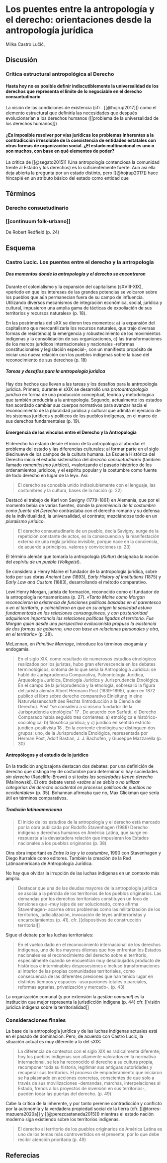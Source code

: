# Los puentes entre la antropología y el derecho: orientaciones desde la antropología jurídica
Milka Castro Lučić, 

## Discusión
### Crítica estructural antropológica al Derecho
#### Hasta hoy no es posible definir indiscutiblemente la universalidad de los derechos que representa el límite de lo negociable en el derecho consuetudinario
La visión de las condiciones de existencia  (cfr . [[@hojrup2017]]) como el elemento estructural que definiría las necesidades que después evolucionarían a los derechos humanos ([[problema de la universalidad de los derechos humanos]])

#### ¿Es imposible resolver por vías jurídicas  los problemas inherentes a la contradicción irresoluble de la coexistencia de entidades estatales con otras formas de organización social. ¿El estado multinacional es uno o son muchos, con base en qué elementos de poder?
La crítica de [[@segato2015]] (Una antropología contenciosa la comunidad frente al Estado y los derechos) es lo suficientemente fuerte. Aun así ella deja abierta la pregunta por un estado distinto, pero [[@hojrup2017]] hace hincapié en un atributo básico del estado como entidad que 

## Términos
### Derecho consuetudinario
### [[continuum folk-urbano]]
De Robert Redfield (p. 24)

## Esquema
### Castro Lucic. Los puentes entre el derecho y la antropología
##### Dos momentos donde la antropología y el derecho se encontraron
Durante el colonialismo y la expansión del capitalismo (sXVIII-XIX), «periodo en que los intereses de las grandes potencias se volcaron sobre los pueblos que aún permanecían fuera de su campo de influencia. Utilizando diversos mecanismos de integración económica, social, jurídica y cultural, impusieron una amplia gama de tácticas de expoliación de sus territorios y recursos naturales» (p. 18).

En las postrimerías del sXX se dieron tres momentos: a) la expansión del capitalismo que mercantilizaría los recursos naturales, que trajo diversas formas de resistencia) la emergencia y robustecimiento de los movimientos indígenas y la consolidación de sus organizaciones, c) las transformaciones de los marcos jurídicos internacionales y nacionales -reformas constitucionales y legislación especial-, con un manifiesto propósito de iniciar una nueva relación con los pueblos indígenas sobre la base del reconocimiento de sus derechos (p. 18)

##### Tareas y desafíos para la antropología jurídica
Hay dos hechos que llevan a las tareas y los desafíos para la antropología jurídica. Primero, durante el sXIX se desarrolló una *protoantropología jurídica* en forma de una producción conceptual, teórica y metodológica que también produciría a la antropología. Segundo, actualmente los estados han acordado cambiar sus cuerpos normativos para avanzar hacia el reconocimiento de la pluralidad jurídica y cultural que admita el ejercicio de los sistemas jurídicos y políticos de los pueblos indígenas, en el marco de sus derechos fundamentales (p. 19).

#### Emergencia de los vínculos entre el Derecho y la Antropología
El derecho ha estado desde el inicio de la antropología al abordar el problema del estado y las diferencias culturales; al formar parte en el siglo diecinueve de los campos de la cultura humana. La Escuela Histórica del Derecho inició el estudio sistemático del *derecho consuetudinario* (también llamado *romanticismo jurídico*), «valorizando el pasado histórico de los ordenamientos jurídicos, y el espíritu popular y la costumbre como fuente de todo derecho en lugar de
la ley». Así:

>El derecho se concebía unido indisolublemente con el lenguaje, las costumbres y la cultura, bases de la nación (p. 22)

Destacó el trabajo de Karl von Savigny (1779-1861) en Alemania, que por el momento bebía de varias fuentes, donde la *preemiencia de la costumbre como fuente del Derecho* contrastaba con el derecho romano y su defensa de la individualidad, la universalidad, el contrato; mezclándose todo en un *pluralismo jurídico*.

>El derecho consuetudinario de un pueblo, decía Savigny, surge de la repetición constante de actos, es la consecuencia y la manifestación externa de una regla jurídica invisible, porque nace en la conciencia, de acuerdo a principios, valores y convicciones (p. 23)

El término alemán que tomaría la antropología (*Kultur*) designaba la noción del *espíritu de un pueblo* (*Volkgeist*). 

Se considera a Henry Maine el fundador de la antropología jurídica, sobre todo por sus obras *Ancient Law* (1893), *Early History of Institutions* (1875) y *Early Law and Custom* (1883), desarrollando el método comparativo.

Lewi Henry Morgan, jurista de formación, reconocido como el fundador de la antropología norteamericana (p. 27). *«Tanto Maine como Morgan reconocieron la existencia de funciones políticas basadas en el parentesco o en el territorio, y coincidieron en que en su origen la sociedad estuvo fundamentada en las relaciones consanguíneas, y con posterioridad adquirieron importancia las relaciones políticas ligadas al territorio. Fue Morgan quien desde una perspectiva evolucionista propuso la existencia de dos formas de gobierno, una con base en relaciones personales y otra, en el territorio»* (p. 28).

McLennan, en *Primitive Marriage*, introduce los términos exogamia y endogamia.

>En el siglo XIX, como resultado de numerosos estudios etnológicos realizados por los juristas, hubo gran efervescencia en los debates terminológicos, síntoma de lo que sería la Antropología Jurídica: se habló de Jurisprudencia Comparativa, Paleontología Jurídica, Arqueología Jurídica, Etnología Jurídica y Jurisprudencia Etnológica. En el campo de la jurisprudencia y la etnología, sobresalió la figura del jurista alemán Albert Hermann Post (1839-1895), quien en 1872 publicó el libro sobre derecho comparativo Einleitung in eine Naturwissenschaft des Rechts (Introducción a la Ciencia del Derecho). Post "se considera a sí mismo fundador de la Jurisprudencia etnológica" 17 . De acuerdo con Sarfatti, el Derecho Comparado había seguido tres corrientes: a) etnológica e histórico-sociológica; b) filosófica jurídica; y c) jurídico en sentido estricto jurídico-positivista 18 . En la corriente etnológica se distinguen dos grupos: uno, de la Jurisprudencia Etnológica, representada por Herman Post, Adolf Bastian, J. J. Bachofen, y Giuseppe Mazzarella (p. 30)

#### Antropólogos y el estudio de lo jurídico
En la tradición anglosajona destacan dos debates: por una definición de derecho que distinga ley de costumbre para determinar si hay sociedades *sin derecho* (Radcliffe-Brown) o si *todas las sociedades tienen derecho* (Malinowski). El otro debate versó *«sobre si se debía o no utilizar categorías del derecho occidental en procesos políticos de pueblos no occidentales»* (p. 35). Bohannan afirmaba que no, Max Glickman que sería útil en términos comparativos.

##### Tradición latinoamericana
>El inicio de los estudios de la antropología y el derecho está marcado por la obra publicada por Rodolfo Stavenhagen (1988) Derecho indígena y derechos humanos en América Latina, que surge en respuesta a la devastadora relación que impusieran los Estados nacionales a los pueblos originarios (p. 38)

Otra obra important es *Entre la ley y la costumbre*, 1990 con Stavenhagen y Diego Iturralde como editores. También la creación de la Red Latinoamericana de Antropología Jurídica.

No hay que olvidar la irrupción de las luchas indígenas en un contexto más amplio.

>Destacar que una de las deudas mayores de la antropología jurídica se asocia a la pérdida de los territorios de los pueblos originarios. Las demandas por los derechos territoriales constituyen un foco de tensiones que -muy lejos de ser solucionado, como afirma Stavenhagen- acarrea otros problemas como las militarización de los territorios, judicialización, invocación de leyes antiterroristas y encarcelamientos (p. 41). cfr. [[dispositivos de construcción territorial]]

Sigue el debate por las luchas territoriales:

>En el vuelco dado en el reconocimiento internacional de los derechos indígenas, uno de los mayores dilemas que hoy enfrentan los Estados nacionales es el reconocimiento del derecho sobre el territorio, especialmente cuando se encuentran muy desdibujados producto de históricas e interminables desposesiones e incluso transformaciones al interior de las propias comunidades territoriales, como consecuencia de las diferentes presiones que han tenido lugar en distintos tiempos y espacios -usurpaciones totales o parciales, reformas agrarias, privatización y mercado-. (p. 43)

La organización comunal (y por extensión la *gestión comunal*) es la institución que mejor representa la jurisdicción indígena (p. 44) cfr. [[visión jurídica indígena sobre la territorialidad]]

### Consideraciones finales
La base de la antropología jurídica y de las luchas indígenas actuales está en el pasado de dominación. Pero, de acuerdo con Castro Lucic, la situación actual es muy diferente a la del sXIX:

>La diferencia de contextos con el siglo XIX es radicalmente diferente; hoy los pueblos indígenas son altamente valorados en la normativa internacional, se les ha reconocido el derecho a su cultura propia, recomponer toda su historia, legitimar sus antiguas autoridades y recuperar sus territorios. El proceso de empoderamiento que iniciaron se ha plasmado en acciones concretas, conscientes de que solo a través de sus movilizaciones -demandas, marchas, interpelaciones al Estado, frenos a los proyectos de inversión en sus territorios-, pueden tocar las puertas del derecho. (p. 49)

Cabe la crítica de la inherente, y por tanto perenne contradicción y conflicto por la autonomía y la verdadera propiedad social de la tierra (cfr. [[@torres-mazuera2020a]] y [[@perezcastaneda2015]]) mientras el estado nación moderno siga existiendo sobre los territorios indígenas.

>El derecho al territorio de los pueblos originarios de América Latina es uno de los temas más controvertidos en el presente, por lo que debe recibir atención prioritaria (p. 49)

## Referecias

